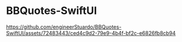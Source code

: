 # BBQuotes-SwiftUI

https://github.com/engineerStuardo/BBQuotes-SwiftUI/assets/72483443/ced4c9d2-79e9-4b4f-bf2c-e6826fb8cb94

